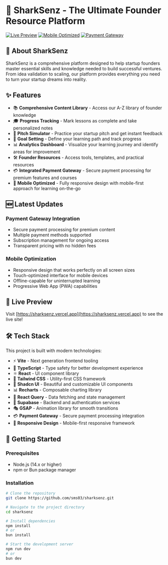 # 🦈 SharkSenz - The Ultimate Founder Resource Platform

[![Live Preview](https://img.shields.io/badge/Preview-Live%20Site-blue?style=for-the-badge)](https://sharksenz.vercel.app)
[![Mobile Optimized](https://img.shields.io/badge/Mobile-Optimized-green?style=for-the-badge)]()
[![Payment Gateway](https://cashfree.com)]()

## 🚀 About SharkSenz

SharkSenz is a comprehensive platform designed to help startup founders master essential skills and knowledge needed to build successful ventures. From idea validation to scaling, our platform provides everything you need to turn your startup dreams into reality.

## ✨ Features

- 📚 **Comprehensive Content Library** - Access our A-Z library of founder knowledge
- 🎓 **Progress Tracking** - Mark lessons as complete and take personalized notes
- 🎤 **Pitch Simulator** - Practice your startup pitch and get instant feedback
- 🎯 **Goal Setting** - Define your learning path and track progress
- 📊 **Analytics Dashboard** - Visualize your learning journey and identify areas for improvement
- 🛠️ **Founder Resources** - Access tools, templates, and practical resources
- 💳 **Integrated Payment Gateway** - Secure payment processing for premium features and courses
- 📱 **Mobile Optimized** - Fully responsive design with mobile-first approach for learning on-the-go

## 🆕 Latest Updates

### Payment Gateway Integration
- Secure payment processing for premium content
- Multiple payment methods supported
- Subscription management for ongoing access
- Transparent pricing with no hidden fees

### Mobile Optimization
- Responsive design that works perfectly on all screen sizes
- Touch-optimized interface for mobile devices
- Offline-capable for uninterrupted learning
- Progressive Web App (PWA) capabilities

## 🔗 Live Preview

Visit [https://sharksenz.vercel.app](https://sharksenz.vercel.app) to see the live site!

## 🛠️ Tech Stack

This project is built with modern technologies:

- ⚡ **Vite** - Next generation frontend tooling
- 🔷 **TypeScript** - Type safety for better development experience
- ⚛️ **React** - UI component library
- 🎨 **Tailwind CSS** - Utility-first CSS framework
- 🧩 **Shadcn UI** - Beautiful and customizable UI components
- 📊 **Recharts** - Composable charting library
- 🔄 **React Query** - Data fetching and state management
- 💾 **Supabase** - Backend and authentication services
- 🎭 **GSAP** - Animation library for smooth transitions
- 💳 **Payment Gateway** - Secure payment processing integration
- 📱 **Responsive Design** - Mobile-first responsive framework

## 🚀 Getting Started

### Prerequisites

- Node.js (14.x or higher)
- npm or Bun package manager

### Installation

```sh
# Clone the repository
git clone https://github.com/sms03/sharksenz.git

# Navigate to the project directory
cd sharksenz

# Install dependencies
npm install
# or
bun install

# Start the development server
npm run dev
# or
bun dev